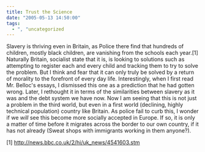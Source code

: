 ```yaml
---
title: Trust the Science
date: "2005-05-13 14:50:00"
tags:
  - ", "uncategorized
---
```

<p>Slavery is thriving even in Britain, as Police there find that
hundreds of children, mostly black children, are vanishing from
the schools each year.[1] Naturally Britain, socialist state that
it is, is looking to solutions such as attempting to register each
and every child and tracking them to try to solve the problem.
But I think and fear that it can only truly be solved by a return
of morality to the forefront of every day life.  Interestingly,
when I first read Mr. Belloc's essays, I dismissed this one as
a prediction that he had gotten wrong.  Later, I rethought it in
terms of the similarities between slavery as it was and the debt
system we have now.  Now I am seeing that this is not just a problem
in the third world, but even in a first world (declining, highly
technical population) country like Britain.  As police fail to curb
this, I wonder if we <em>will</em> see this become more socially
accepted in Europe.  If so, it is only a matter of time before it
migrates across the border to our own country, if it has not already
(Sweat shops with immigrants working in them anyone?).</p>

[1] http://news.bbc.co.uk/2/hi/uk_news/4541603.stm

